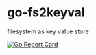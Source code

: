 # go-fs2keyval
filesystem as key value store

[![Go Report Card](https://goreportcard.com/badge/github.com/takanoriyanagitani/go-fs2keyval)](https://goreportcard.com/report/github.com/takanoriyanagitani/go-fs2keyval)
